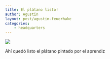 ```yaml
---
title: El plátano listo!
author: Agustin
layout: post/agustin-feuerhake
categories:
    - headquarters
---
```


![][1]

Ahí quedó listo el plátano pintado por el aprendiz

[1]: /images/pared-platano.jpg
